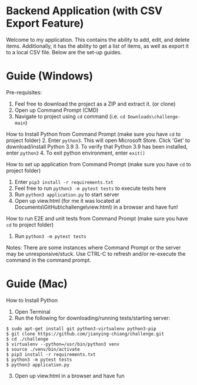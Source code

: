 # Backend Application (with CSV Export Feature)

Welcome to my application. This contains the ability to add, edit, and delete items. Additionally, it has the ability to get a list of items, as well as export it to a local CSV file. Below are the set-up guides.

# Guide (Windows)

Pre-requisites:
1. Feel free to download the project as a ZIP and extract it. (or clone)
2. Open up Command Prompt (CMD)
3. Navigate to project using ```cd``` command (i.e. ```cd Downloads\challenge-main```)

How to Install Python from Command Prompt (make sure you have ```cd``` to project folder)
2.  Enter ```python3```. This will open Microsoft Store. Click 'Get' to download/install Python 3.9
3.  To verify that Python 3.9 has been installed, enter ```python3```
4.  To exit python environment, enter ```exit()```

How to set up application from Command Prompt (make sure you have ```cd``` to project folder)
1. Enter ```pip3 install -r requirements.txt```
2. Feel free to run ```python3 -m pytest tests``` to execute tests here
3. Run ```python3 application.py``` to start server
4. Open up view.html (for me it was located at Documents\GitHub\challenge\view.html) in a browser and have fun!

How to run E2E and unit tests from Command Prompt (make sure you have ```cd``` to project folder)
1. Run ```python3 -m pytest tests```

Notes:
There are some instances where Command Prompt or the server may be unresponsive/stuck. Use CTRL-C to refresh and/or re-execute the command in the command prompt.

# Guide (Mac)
How to Install Python
1.  Open Terminal
2.  Run the following for downloading/running tests/starting server: 
``` 
$ sudo apt-get install git python3-virtualenv python3-pip  
$ git clone https://github.com/jianying-chiang/challenge.git  
$ cd ./challenge  
$ virtualenv --python=/usr/bin/python3 venv  
$ source ./venv/bin/activate  
$ pip3 install -r requirements.txt  
$ python3 -m pytest tests  
$ python3 application.py  
```
3. Open up view.html in a browser and have fun
